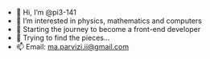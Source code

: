 - 👋 Hi, I’m @pi3-141
- 👀 I’m interested in physics, mathematics and computers
- 🌱 Starting the journey to become a front-end developer
- 🌃 Trying to find the pieces...
- 📫 Email: ma.parvizi.ii@gmail.com

